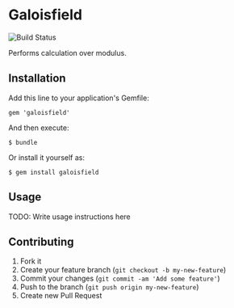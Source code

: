 # Galoisfield

![Build Status](https://travis-ci.org/osak/galoisfield.png)

Performs calculation over modulus.

## Installation

Add this line to your application's Gemfile:

    gem 'galoisfield'

And then execute:

    $ bundle

Or install it yourself as:

    $ gem install galoisfield

## Usage

TODO: Write usage instructions here

## Contributing

1. Fork it
2. Create your feature branch (`git checkout -b my-new-feature`)
3. Commit your changes (`git commit -am 'Add some feature'`)
4. Push to the branch (`git push origin my-new-feature`)
5. Create new Pull Request
